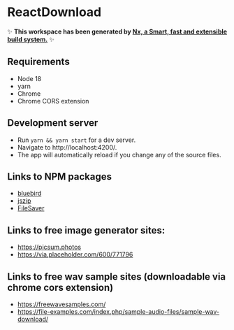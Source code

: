 # ReactDownload

✨ **This workspace has been generated by [Nx, a Smart, fast and extensible build system.](https://nx.dev)** ✨

## Requirements

- Node 18
- yarn
- Chrome
- Chrome CORS extension

## Development server

- Run `yarn && yarn start` for a dev server.
- Navigate to http://localhost:4200/.
- The app will automatically reload if you change any of the source files.

## Links to NPM packages

- [bluebird](https://www.npmjs.com/package/bluebird)
- [jszip](https://www.npmjs.com/package/jszip)
- [FileSaver](https://github.com/eligrey/FileSaver.js)

## Links to free image generator sites:

- https://picsum.photos
- https://via.placeholder.com/600/771796

## Links to free wav sample sites (downloadable via chrome cors extension)

- https://freewavesamples.com/
- https://file-examples.com/index.php/sample-audio-files/sample-wav-download/
